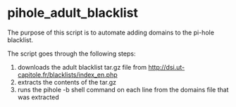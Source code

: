 # pihole_adult_blacklist

The purpose of this script is to automate adding domains to the pi-hole blacklist.

The script goes through the following steps:

1. downloads the adult blacklist tar.gz file from http://dsi.ut-capitole.fr/blacklists/index_en.php
2. extracts the contents of the tar.gz
3. runs the pihole -b shell command on each line from the domains file that was extracted
